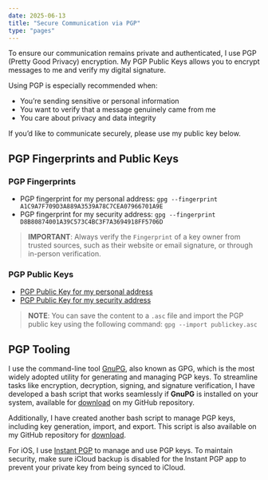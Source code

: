 ```yaml
---
date: 2025-06-13
title: "Secure Communication via PGP"
type: "pages"
---
```


To ensure our communication remains private and authenticated, I use PGP (Pretty Good Privacy) encryption. My PGP Public Keys allows you to encrypt messages to me and verify my digital signature.

Using PGP is especially recommended when:
- You’re sending sensitive or personal information
- You want to verify that a message genuinely came from me
- You care about privacy and data integrity

If you’d like to communicate securely, please use my public key below.

## PGP Fingerprints and Public Keys
### PGP Fingerprints
- PGP fingerprint for my personal address: `gpg --fingerprint A1C9A7F709D3A889A3539A78C7CEA07966701A9E`
- PGP fingerprint for my security address: `gpg --fingerprint D8B80874001A39C573C4BC3F7A3694918FF5706D`

> **IMPORTANT**: Always verify the `Fingerprint` of a key owner from trusted sources, such as their website or email signature, or through in-person verification.

### PGP Public Keys
- [PGP Public Key for my personal address](https://vand3rlinden.com/encryption/pgp-ricardo-publickey.txt)
- [PGP Public Key for my security address](https://vand3rlinden.com/encryption/pgp-security-publickey.txt)

> **NOTE**: You can save the content to a `.asc` file and import the PGP public key using the following command: `gpg --import publickey.asc`

## PGP Tooling
I use the command-line tool [GnuPG](https://www.gnupg.org/), also known as GPG, which is the most widely adopted utility for generating and managing PGP keys. To streamline tasks like encryption, decryption, signing, and signature verification, I have developed a bash script that works seamlessly if **GnuPG** is installed on your system, available for [download](https://github.com/vand3rlinden/Bash/blob/main/pgp-buddy/pgp_tool.sh) on my GitHub repository.

Additionally, I have created another bash script to manage PGP keys, including key generation, import, and export. This script is also available on my GitHub repository for [download](https://github.com/vand3rlinden/Bash/blob/main/pgp-buddy/pgp_key_tool.sh).

For iOS, I use [Instant PGP](https://apps.apple.com/us/app/instant-pgp/id1497433694) to manage and use PGP keys. To maintain security, make sure iCloud backup is disabled for the Instant PGP app to prevent your private key from being synced to iCloud.